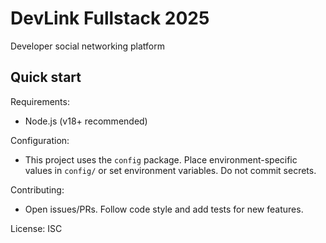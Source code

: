 # DevLink Fullstack 2025

Developer social networking platform

## Quick start

Requirements:

- Node.js (v18+ recommended)

Configuration:

- This project uses the `config` package. Place environment-specific values in `config/` or set environment variables. Do not commit secrets.

Contributing:

- Open issues/PRs. Follow code style and add tests for new features.

License: ISC
